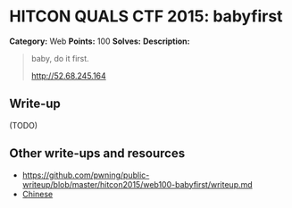 # HITCON QUALS CTF 2015: babyfirst

**Category:** Web
**Points:** 100
**Solves:** 
**Description:**

> baby, do it first.
>
> <http://52.68.245.164>


## Write-up

(TODO)

## Other write-ups and resources

* <https://github.com/pwning/public-writeup/blob/master/hitcon2015/web100-babyfirst/writeup.md>
* [Chinese](http://drops.wooyun.org/web/9845)
